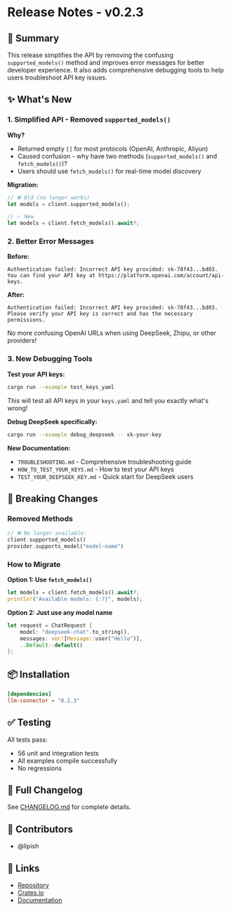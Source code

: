 # Release Notes - v0.2.3

## 🎯 Summary

This release simplifies the API by removing the confusing `supported_models()` method and improves error messages for better developer experience. It also adds comprehensive debugging tools to help users troubleshoot API key issues.

## ✨ What's New

### 1. Simplified API - Removed `supported_models()`

**Why?**
- Returned empty `[]` for most protocols (OpenAI, Anthropic, Aliyun)
- Caused confusion - why have two methods (`supported_models()` and `fetch_models()`)?
- Users should use `fetch_models()` for real-time model discovery

**Migration:**
```rust
// ❌ Old (no longer works)
let models = client.supported_models();

// ✅ New
let models = client.fetch_models().await?;
```

### 2. Better Error Messages

**Before:**
```
Authentication failed: Incorrect API key provided: sk-78f43...bd03. 
You can find your API key at https://platform.openai.com/account/api-keys.
```

**After:**
```
Authentication failed: Incorrect API key provided: sk-78f43...bd03. 
Please verify your API key is correct and has the necessary permissions.
```

No more confusing OpenAI URLs when using DeepSeek, Zhipu, or other providers!

### 3. New Debugging Tools

**Test your API keys:**
```bash
cargo run --example test_keys_yaml
```

This will test all API keys in your `keys.yaml` and tell you exactly what's wrong!

**Debug DeepSeek specifically:**
```bash
cargo run --example debug_deepseek -- sk-your-key
```

**New Documentation:**
- `TROUBLESHOOTING.md` - Comprehensive troubleshooting guide
- `HOW_TO_TEST_YOUR_KEYS.md` - How to test your API keys
- `TEST_YOUR_DEEPSEEK_KEY.md` - Quick start for DeepSeek users

## 🔧 Breaking Changes

### Removed Methods

```rust
// ❌ No longer available:
client.supported_models()
provider.supports_model("model-name")
```

### How to Migrate

**Option 1: Use `fetch_models()`**
```rust
let models = client.fetch_models().await?;
println!("Available models: {:?}", models);
```

**Option 2: Just use any model name**
```rust
let request = ChatRequest {
    model: "deepseek-chat".to_string(),
    messages: vec![Message::user("Hello")],
    ..Default::default()
};
```

## 📦 Installation

```toml
[dependencies]
llm-connector = "0.2.3"
```

## ✅ Testing

All tests pass:
- 56 unit and integration tests
- All examples compile successfully
- No regressions

## 📝 Full Changelog

See [CHANGELOG.md](CHANGELOG.md) for complete details.

## 🙏 Contributors

- @lipish

## 🔗 Links

- [Repository](https://github.com/lipish/llm-connector)
- [Crates.io](https://crates.io/crates/llm-connector)
- [Documentation](https://docs.rs/llm-connector)

